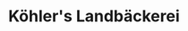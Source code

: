 ---
title: "Köhler's Landbäckerei"
url: /stutensee/koehlers-landbaeckerei-buechenauer-strasse/
shop: Bäckerei
---